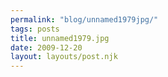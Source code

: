 ```yaml
---
permalink: "blog/unnamed1979jpg/"
tags: posts
title: unnamed1979.jpg
date: 2009-12-20
layout: layouts/post.njk
---
```


